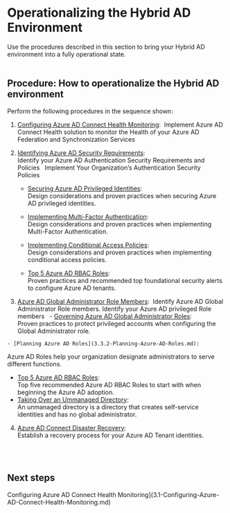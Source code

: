 # Operationalizing the Hybrid AD Environment
Use the procedures described in this section to bring your Hybrid AD environment into a fully operational state.
<br />
<br />

## Procedure:  How to operationalize the Hybrid AD environment
Perform the following procedures in the sequence shown: 	
1. [Configuring Azure AD Connect Health Monitoring](3.1-Configuring-Azure-AD-Connect-Health-Monitoring.md):  
  Implement Azure AD Connect Health solution to monitor the Health of your Azure AD Federation and Synchronization Services  

2. [Identifying Azure AD Security Requirements](3.2-Identifying-Azure-AD-Security-Requirements.md):  
  Identify your Azure AD Authentication Security Requirements and Policies   Implement Your Organization’s Authentication Security Policies  

   - [Securing Azure AD Privileged Identities](3.2.1-Securing-Azure-AD-Privileged-Identities.md):  
   Design considerations and proven practices when securing Azure AD privileged identities.
   
   - [Implementing Multi-Factor Authentication](3.2.2-Implementing-Multi-Factor-Authentication.md):  
   Design considerations and proven practices when implementing Multi-Factor Authentication.
   - [Implementing Conditional Access Policies](3.2.3-Implementing-Conditional-Access-Policies.md):  
   Design considerations and proven practices when implementing conditional access policies.
   - [Top 5 Azure AD RBAC Roles](3.2.4-Enabling-Top-10-Security-Alerts-to-Monitor-Azure-AD.md):  
   Proven practices and recommended top foundational security alerts to configure Azure AD tenants.

  3. [Azure AD Global Administrator Role Members](3.3-Azure-AD-Global-Administrator-Role-Members.md):  
  Identify Azure AD Global Administrator Role members. Identify your Azure AD privileged Role members  
    - [Governing Azure AD Global Administrator Roles](3.3.1-Governing-Azure-AD-Global-Administrator-Roles.md):  
   Proven practices to protect privileged accounts when configuring the Global Administrator role.
   
    - [Planning Azure AD Roles](3.3.2-Planning-Azure-AD-Roles.md):   
   Azure AD Roles help your organization designate administrators to serve different functions. 
   - [Top 5 Azure AD RBAC Roles](https://github.com/alvarovitta/Azure-Identity/blob/master/3.3.3-Top-5-Azure-AD-RBAC-Roles.md):  
  Top five recommended Azure AD RBAC Roles to start with when  beginning the Azure AD adoption.
   - [Taking Over an Ummanaged Directory](3.3.4-Taking-Over-an-Unmanaged-Directory.md):  
  An unmanaged directory is a directory that creates self-service identities and has no global administrator.

  4. [Azure AD Connect Disaster Recovery](2.5-Azure-AD-Connect-Disaster-Recovery.md):  
  Establish a recovery process for your Azure AD Tenant identities. 
<br />
<br />

## Next steps
Configuring Azure AD Connect Health Monitoring](3.1-Configuring-Azure-AD-Connect-Health-Monitoring.md)

